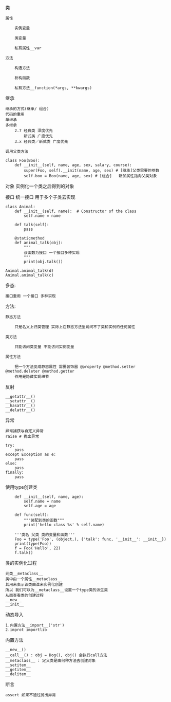 类

	属性

		实例变量

		类变量

		私有属性__var

	方法

		构造方法

		析构函数

		私有方法__function(*args, **kwargs)


继承

	继承的方式(继承/ 组合)
	代码的重用
	单继承
	多继承
		2.7 经典类 深度优先
			新式类 广度优先
		3.x 经典类／新式类 广度优先

	调用父类方法

```
class Foo(Boo):
    def __init__(self, name, age, sex, salary, course):
        super(Foo, self).__init(name, age, sex) # [继承]父类需要的参数
        self.boo = Boo(name, age, sex) # [组合]	新加属性指向父类对象
```


对象 实例化一个类之后得到的对象

接口 统一接口 用于多个子类去实现

```
class Animal:
    def __init__(self, name):  # Constructor of the class
        self.name = name

    def talk(self):
        pass

    @staticmethod
    def animal_talk(obj):
        """
        该函数为接口 一个接口多种实现
        """
        print(obj.talk())

Animal.animal_talk(d)
Animal.animal_talk(c)
```

多态:

	接口重用 一个接口 多种实现



方法:

	静态方法

		只是名义上归类管理 实际上在静态方法里访问不了类和实例的任何属性

	类方法

		只能访问类变量 不能访问实例变量

	属性方法

		把一个方法变成静态属性 需要装饰器 @property @method.setter @method.deleter @method.getter
		作用是隐藏实现细节

反射

    __getattr__()
    __setattr__()
    __hasattr__()
    __delattr__()


异常

    异常捕获与自定义异常
    raise # 抛出异常

    try:
        pass
    except Exception as e:
        pass
    else:
        pass
    finally:
        pass
使用type创建类

```
    def __init__(self, name, age):
        self.name = name
        self.age = age

    def func(self):
        """装配到类的函数"""
        print('hello class %s' % self.name)

    '''类名 父类 类的变量和函数'''
    Foo = type('Foo', (object,), {'talk': func, '__init__': __init__})
    print(type(Foo))
    f = Foo('Hello', 22)
    f.talk()
```

类的实例化过程

    元类__metaclass__
    类中由一个属性__metaclass__
    其用来表示该类由谁来实例化创建
    所以 我们可以为__metaclass__设置一个type类的派生类
    从而查看类的创建过程
    __new__
    __init__

动态导入

    1.内置方法__import__('str')
    2.improt importlib

内置方法

    __new__()
    __call__() : obj = Dog(), obj() 会执行call方法
    __metaclass__ : 定义类是由何种方法去创建对象
    __setitem__
    __getitem__
    __delitem__

断言

    assert 如果不通过抛出异常

